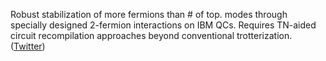 
Robust stabilization of more fermions than # of top. modes through specially designed 2-fermion interactions on IBM QCs. Requires TN-aided circuit recompilation approaches beyond conventional trotterization. ([Twitter](https://twitter.com/JoshuahHeath/status/1375108076802572290))
